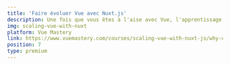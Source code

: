 ```yaml
---
title: 'Faire évoluer Vue avec Nuxt.js'
description: Une fois que vous êtes à l'aise avec Vue, l'apprentissage d'un framework comme Nuxt vous permet de créer des applications web prêtes à la production qui suivent les meilleures pratiques.
img: scaling-vue-with-nuxt
platform: Vue Mastery
link: https://www.vuemastery.com/courses/scaling-vue-with-nuxt-js/why-use-nuxt
position: 7
type: premium
---
```

